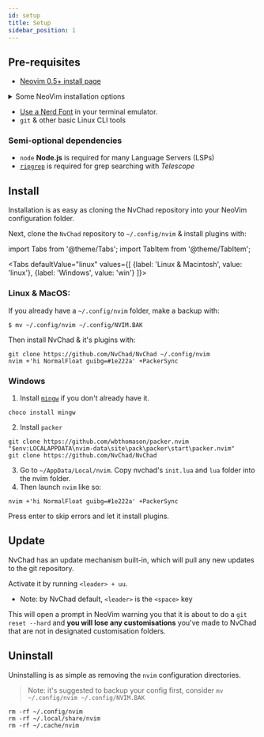 ```yaml
---
id: setup
title: Setup
sidebar_position: 1
---
```


## Pre-requisites 

- [Neovim 0.5+ install page](https://github.com/neovim/neovim/wiki/Installing-Neovim)
  
<details><summary>Some NeoVim installation options</summary>
<div>

### NeoVim installation options
> Note: This is a summary of [NeoVim's installation page](https://github.com/neovim/neovim/wiki/Installing-Neovim)

#### [With an appimage](https://github.com/neovim/neovim/wiki/Installing-Neovim#appimage-universal-linux-package)
This should work across all Linux distros.
```shell
$ curl -LO https://github.com/neovim/neovim/releases/latest/download/nvim.appimage
$ chmod u+x nvim.appimage
$ ./nvim.appimage
```
Then consider moving this to your local/user bin & adding an alias to this
```shell
mv ./nvim.appimage ~/.local/bin/
echo "alias vim='/home/<YOUR USERNAME>/.local/bin/nvim.appimage'" >>~/.<bashrc or zshrc>
```

#### [Using PACMAN on Arch](https://github.com/neovim/neovim/wiki/Installing-Neovim#arch-linux)
```shell
sudo pacman -S neovim
```

#### [Using APT on Ubuntu](https://github.com/neovim/neovim/wiki/Installing-Neovim#ubuntu)
> Note: This doesn't work with Debian

```shell
sudo add-apt-repository ppa:neovim-ppa/stable
sudo apt-get update
sudo apt-get install neovim
```
</div>
</details>

- [Use a Nerd Font](https://www.nerdfonts.com/) in your terminal emulator.
- `git` & other basic Linux CLI tools

### Semi-optional dependencies

- `node` **Node.js** is required for many Language Servers (LSPs)
- [`ripgrep`](https://github.com/BurntSushi/ripgrep) is required for grep searching with *Telescope*

## Install

Installation is as easy as cloning the NvChad repository into your NeoVim configuration folder.


Next, clone the `NvChad` repository to `~/.config/nvim` & install plugins with:


import Tabs from '@theme/Tabs';
import TabItem from '@theme/TabItem';

<Tabs
    defaultValue="linux" values={[ {label: 'Linux & Macintosh', value: 'linux'}, {label: 'Windows', value: 'win'} ]}>
<TabItem value="linux">

### Linux & MacOS:
If you already have a `~/.config/nvim` folder, make a backup with:

```shell
$ mv ~/.config/nvim ~/.config/NVIM.BAK
```
Then install NvChad & it's plugins with:

```shell 
git clone https://github.com/NvChad/NvChad ~/.config/nvim
nvim +'hi NormalFloat guibg=#1e222a' +PackerSync
```
</TabItem>
<TabItem value="win">

### Windows
1. Install [`mingw`](http://mingw-w64.org/doku.php) if you don't already have it.
  ```shell
  choco install mingw
  ```

2. Install `packer`
  ```shell
  git clone https://github.com/wbthomason/packer.nvim "$env:LOCALAPPDATA\nvim-data\site\pack\packer\start\packer.nvim"
  git clone https://github.com/NvChad/NvChad
  ```

3. Go to `~/AppData/Local/nvim`. Copy nvchad's `init.lua` and `lua` folder into the nvim folder.
4. Then launch `nvim` like so:
  ```shell
  nvim +'hi NormalFloat guibg=#1e222a' +PackerSync
  ```

Press enter to skip errors and let it install plugins.
</TabItem>
</Tabs>

## Update

NvChad has an update mechanism built-in, which will pull any new updates to the git repository. 

Activate it by running `<leader> + uu`.
  - Note: by NvChad default, `<leader>` is the `<space>` key

This will open a prompt in NeoVim warning you that it is about to do a `git reset --hard` and **you will lose any customisations** you've made to NvChad that are not in designated customisation folders.

## Uninstall

Uninstalling is as simple as removing the `nvim` configuration directories.

> Note: it's suggested to backup your config first, consider `mv ~/.config/nvim ~/.config/NVIM.BAK`

```shell
rm -rf ~/.config/nvim
rm -rf ~/.local/share/nvim
rm -rf ~/.cache/nvim
```
